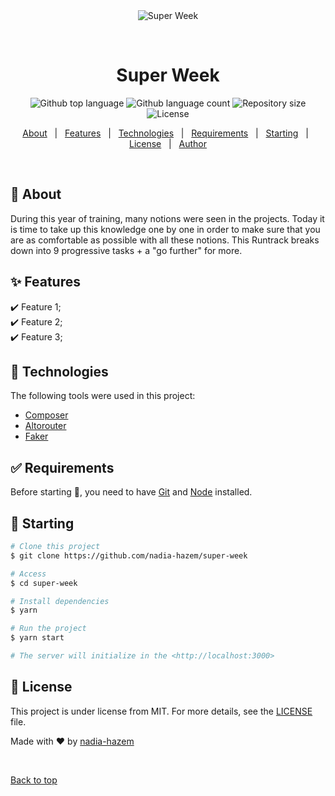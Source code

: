 <div align="center" id="top"> 
  <img src="./.github/app.gif" alt="Super Week" />

  &#xa0;

  <!-- <a href="https://superweek.netlify.app">Demo</a> -->
</div>

<h1 align="center">Super Week</h1>

<p align="center">
  <img alt="Github top language" src="https://img.shields.io/github/languages/top/{{YOUR_GITHUB_USERNAME}}/super-week?color=56BEB8">

  <img alt="Github language count" src="https://img.shields.io/github/languages/count/{{YOUR_GITHUB_USERNAME}}/super-week?color=56BEB8">

  <img alt="Repository size" src="https://img.shields.io/github/repo-size/{{YOUR_GITHUB_USERNAME}}/super-week?color=56BEB8">

  <img alt="License" src="https://img.shields.io/github/license/{{YOUR_GITHUB_USERNAME}}/super-week?color=56BEB8">

  <!-- <img alt="Github issues" src="https://img.shields.io/github/issues/{{YOUR_GITHUB_USERNAME}}/super-week?color=56BEB8" /> -->

  <!-- <img alt="Github forks" src="https://img.shields.io/github/forks/{{YOUR_GITHUB_USERNAME}}/super-week?color=56BEB8" /> -->

  <!-- <img alt="Github stars" src="https://img.shields.io/github/stars/{{YOUR_GITHUB_USERNAME}}/super-week?color=56BEB8" /> -->
</p>

<!-- Status -->

<!-- <h4 align="center"> 
	🚧  Super Week 🚀 Under construction...  🚧
</h4> 

<hr> -->

<p align="center">
  <a href="#dart-about">About</a> &#xa0; | &#xa0; 
  <a href="#sparkles-features">Features</a> &#xa0; | &#xa0;
  <a href="#rocket-technologies">Technologies</a> &#xa0; | &#xa0;
  <a href="#white_check_mark-requirements">Requirements</a> &#xa0; | &#xa0;
  <a href="#checkered_flag-starting">Starting</a> &#xa0; | &#xa0;
  <a href="#memo-license">License</a> &#xa0; | &#xa0;
  <a href="https://github.com/{{YOUR_GITHUB_USERNAME}}" target="_blank">Author</a>
</p>

<br>

## :dart: About ##

During this year of training, many notions were seen in the projects. Today it is time to take up this knowledge one by one in order to make sure that you are as comfortable as possible with all these notions.
This Runtrack breaks down into 9 progressive tasks + a "go further" for more.

## :sparkles: Features ##

:heavy_check_mark: Feature 1;\
:heavy_check_mark: Feature 2;\
:heavy_check_mark: Feature 3;

## :rocket: Technologies ##

The following tools were used in this project:

- [Composer](https://expo.io/)
- [Altorouter](https://nodejs.org/en/)
- [Faker](https://pt-br.reactjs.org/)


## :white_check_mark: Requirements ##

Before starting :checkered_flag:, you need to have [Git](https://git-scm.com) and [Node](https://nodejs.org/en/) installed.

## :checkered_flag: Starting ##

```bash
# Clone this project
$ git clone https://github.com/nadia-hazem/super-week

# Access
$ cd super-week

# Install dependencies
$ yarn

# Run the project
$ yarn start

# The server will initialize in the <http://localhost:3000>
```

## :memo: License ##

This project is under license from MIT. For more details, see the [LICENSE](LICENSE.md) file.


Made with :heart: by <a href="https://github.com/{{YOUR_GITHUB_USERNAME}}" target="_blank">nadia-hazem</a>

&#xa0;

<a href="#top">Back to top</a>
